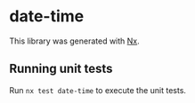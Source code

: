 # date-time

This library was generated with [Nx](https://nx.dev).

## Running unit tests

Run `nx test date-time` to execute the unit tests.
